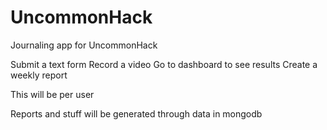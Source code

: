 # UncommonHack
 
Journaling app for UncommonHack

Submit a text form
Record a video
Go to dashboard to see results
Create a weekly report

This will be per user

Reports and stuff will be generated through data in mongodb